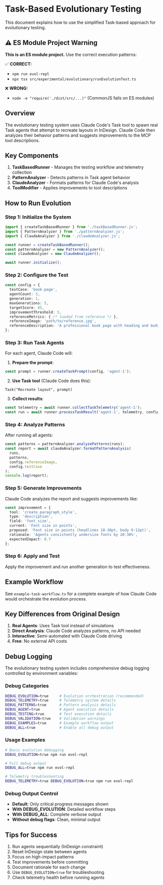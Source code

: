 # Task-Based Evolutionary Testing

This document explains how to use the simplified Task-based approach for evolutionary testing.

## ⚠️ ES Module Project Warning

**This is an ES module project.** Use the correct execution patterns:

✅ **CORRECT:**
- `npm run evol-repl`
- `npx tsx src/experimental/evolutionary/runEvolutionTest.ts`

❌ **WRONG:**
- `node -e "require('./dist/src/...)"` (CommonJS fails on ES modules)

## Overview

The evolutionary testing system uses Claude Code's Task tool to spawn real Task agents that attempt to recreate layouts in InDesign. Claude Code then analyzes their behavior patterns and suggests improvements to the MCP tool descriptions.

## Key Components

1. **TaskBasedRunner** - Manages the testing workflow and telemetry collection
2. **PatternAnalyzer** - Detects patterns in Task agent behavior
3. **ClaudeAnalyzer** - Formats patterns for Claude Code's analysis
4. **ToolModifier** - Applies improvements to tool descriptions

## How to Run Evolution

### Step 1: Initialize the System

```typescript
import { createTaskBasedRunner } from './taskBasedRunner.js';
import { PatternAnalyzer } from './patternAnalyzer.js';
import { ClaudeAnalyzer } from './claudeAnalyzer.js';

const runner = createTaskBasedRunner();
const patternAnalyzer = new PatternAnalyzer();
const claudeAnalyzer = new ClaudeAnalyzer();

await runner.initialize();
```

### Step 2: Configure the Test

```typescript
const config = {
  testCase: 'book-page',
  agentCount: 3,
  generation: 1,
  maxGenerations: 5,
  targetScore: 85,
  improvementThreshold: 5,
  referenceMetrics: { /* loaded from reference */ },
  referenceImage: 'path/to/reference.jpg',
  referenceDescription: 'A professional book page with heading and body text'
};
```

### Step 3: Run Task Agents

For each agent, Claude Code will:

1. **Prepare the prompt**:
```typescript
const prompt = runner.createTaskPrompt(config, 'agent-1');
```

2. **Use Task tool** (Claude Code does this):
```
Task("Recreate layout", prompt)
```

3. **Collect results**:
```typescript
const telemetry = await runner.collectTaskTelemetry('agent-1');
const run = await runner.processTaskResult('agent-1', telemetry, config);
```

### Step 4: Analyze Patterns

After running all agents:

```typescript
const patterns = patternAnalyzer.analyzePatterns(runs);
const report = await claudeAnalyzer.formatPatternAnalysis(
  runs,
  patterns,
  config.referenceImage,
  config.testCase
);
console.log(report);
```

### Step 5: Generate Improvements

Claude Code analyzes the report and suggests improvements like:

```typescript
const improvement = {
  tool: 'create_paragraph_style',
  type: 'description',
  field: 'font_size',
  current: 'Font size in points',
  proposed: 'Font size in points (headlines 18-30pt, body 9-12pt)',
  rationale: 'Agents consistently undersize fonts by 20-30%',
  expectedImpact: 0.7
};
```

### Step 6: Apply and Test

Apply the improvement and run another generation to test effectiveness.

## Example Workflow

See `example-task-workflow.ts` for a complete example of how Claude Code would orchestrate the evolution process.

## Key Differences from Original Design

1. **Real Agents**: Uses Task tool instead of simulations
2. **Direct Analysis**: Claude Code analyzes patterns, no API needed
3. **Interactive**: Semi-automated with Claude Code driving
4. **Free**: No external API costs

## Debug Logging

The evolutionary testing system includes comprehensive debug logging controlled by environment variables:

### Debug Categories
```bash
DEBUG_EVOLUTION=true     # Evolution orchestration (recommended)
DEBUG_TELEMETRY=true     # Telemetry system details
DEBUG_PATTERNS=true      # Pattern analysis details
DEBUG_AGENT=true         # Agent execution details
DEBUG_TESTING=true       # Test execution details
DEBUG_VALIDATION=true    # Validation warnings
DEBUG_EXAMPLES=true      # Example workflow output
DEBUG_ALL=true           # Enable all debug output
```

### Usage Examples
```bash
# Basic evolution debugging
DEBUG_EVOLUTION=true npm run evol-repl

# Full debug output
DEBUG_ALL=true npm run evol-repl

# Telemetry troubleshooting
DEBUG_TELEMETRY=true DEBUG_EVOLUTION=true npm run evol-repl
```

### Debug Output Control
- **Default**: Only critical progress messages shown
- **With DEBUG_EVOLUTION**: Detailed workflow steps
- **With DEBUG_ALL**: Complete verbose output
- **Without debug flags**: Clean, minimal output

## Tips for Success

1. Run agents sequentially (InDesign constraint)
2. Reset InDesign state between agents
3. Focus on high-impact patterns
4. Test improvements before committing
5. Document rationale for each change
6. Use `DEBUG_EVOLUTION=true` for troubleshooting
7. Check telemetry health before running agents